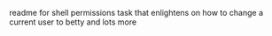 readme for shell permissions task that enlightens on how to change a current user to betty and lots more
